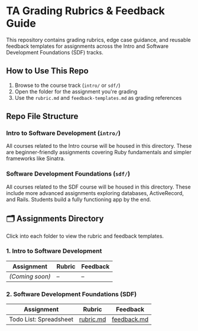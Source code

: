 # TA Grading Rubrics & Feedback Guide

This repository contains grading rubrics, edge case guidance, and reusable feedback templates for assignments across the Intro and Software Development Foundations (SDF) tracks.

## How to Use This Repo

1. Browse to the course track (`intro/` or `sdf/`)
2. Open the folder for the assignment you're grading
3. Use the `rubric.md` and `feedback-templates.md` as grading references

## Repo File Structure

### Intro to Software Development (`intro/`)

All courses related to the Intro course will be housed in this directory. These are beginner-friendly assignments covering Ruby fundamentals and simpler frameworks like Sinatra.

### Software Development Foundations (`sdf/`)

All courses related to the SDF course will be housed in this directory. These include more advanced assignments exploring databases, ActiveRecord, and Rails. Students build a fully functioning app by the end.

## 🗂️ Assignments Directory

Click into each folder to view the rubric and feedback templates.

### 1. Intro to Software Development

| Assignment | Rubric | Feedback |
|------------|--------|----------|
| _(Coming soon)_ | – | – |

### 2. Software Development Foundations (SDF)

| Assignment | Rubric | Feedback |
|------------|--------|----------|
| Todo List: Spreadsheet | [rubric.md](./sdf/todo-list-spreadsheet/rubric.md) | [feedback.md](./sdf/todo-list-spreadsheet/feedback.md) |
